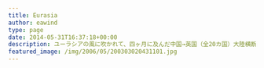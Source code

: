 ```yaml
---
title: Eurasia
author: eawind
type: page
date: 2014-05-31T16:37:18+00:00
description: ユーラシアの風に吹かれて、四ヶ月に及んだ中国→英国（全20カ国）大陸横断の全貌を公開！そしてアジアンハイウェイで韓国へ行く旅路！
featured_image: /img/2006/05/200303020431101.jpg
---
```

